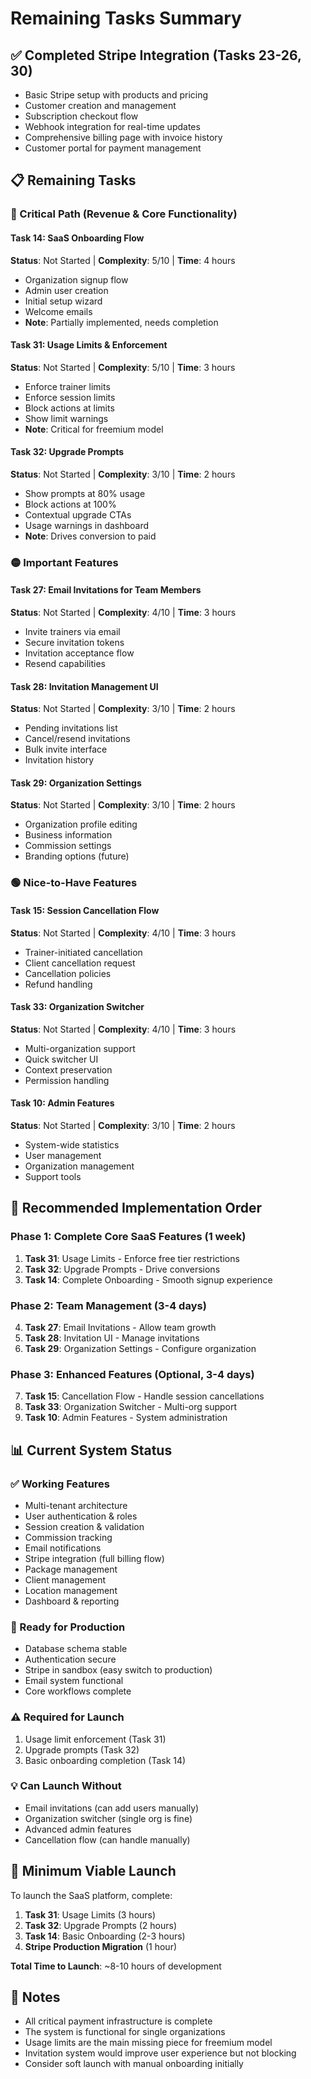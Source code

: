# Remaining Tasks Summary

## ✅ Completed Stripe Integration (Tasks 23-26, 30)
- Basic Stripe setup with products and pricing
- Customer creation and management
- Subscription checkout flow
- Webhook integration for real-time updates
- Comprehensive billing page with invoice history
- Customer portal for payment management

## 📋 Remaining Tasks

### 🔴 Critical Path (Revenue & Core Functionality)

#### Task 14: SaaS Onboarding Flow
**Status**: Not Started | **Complexity**: 5/10 | **Time**: 4 hours
- Organization signup flow
- Admin user creation
- Initial setup wizard
- Welcome emails
- **Note**: Partially implemented, needs completion

#### Task 31: Usage Limits & Enforcement
**Status**: Not Started | **Complexity**: 5/10 | **Time**: 3 hours
- Enforce trainer limits
- Enforce session limits
- Block actions at limits
- Show limit warnings
- **Note**: Critical for freemium model

#### Task 32: Upgrade Prompts
**Status**: Not Started | **Complexity**: 3/10 | **Time**: 2 hours
- Show prompts at 80% usage
- Block actions at 100%
- Contextual upgrade CTAs
- Usage warnings in dashboard
- **Note**: Drives conversion to paid

### 🟡 Important Features

#### Task 27: Email Invitations for Team Members
**Status**: Not Started | **Complexity**: 4/10 | **Time**: 3 hours
- Invite trainers via email
- Secure invitation tokens
- Invitation acceptance flow
- Resend capabilities

#### Task 28: Invitation Management UI
**Status**: Not Started | **Complexity**: 3/10 | **Time**: 2 hours
- Pending invitations list
- Cancel/resend invitations
- Bulk invite interface
- Invitation history

#### Task 29: Organization Settings
**Status**: Not Started | **Complexity**: 3/10 | **Time**: 2 hours
- Organization profile editing
- Business information
- Commission settings
- Branding options (future)

### 🟢 Nice-to-Have Features

#### Task 15: Session Cancellation Flow
**Status**: Not Started | **Complexity**: 4/10 | **Time**: 3 hours
- Trainer-initiated cancellation
- Client cancellation request
- Cancellation policies
- Refund handling

#### Task 33: Organization Switcher
**Status**: Not Started | **Complexity**: 4/10 | **Time**: 3 hours
- Multi-organization support
- Quick switcher UI
- Context preservation
- Permission handling

#### Task 10: Admin Features
**Status**: Not Started | **Complexity**: 3/10 | **Time**: 2 hours
- System-wide statistics
- User management
- Organization management
- Support tools

## 🎯 Recommended Implementation Order

### Phase 1: Complete Core SaaS Features (1 week)
1. **Task 31**: Usage Limits - Enforce free tier restrictions
2. **Task 32**: Upgrade Prompts - Drive conversions
3. **Task 14**: Complete Onboarding - Smooth signup experience

### Phase 2: Team Management (3-4 days)
4. **Task 27**: Email Invitations - Allow team growth
5. **Task 28**: Invitation UI - Manage invitations
6. **Task 29**: Organization Settings - Configure organization

### Phase 3: Enhanced Features (Optional, 3-4 days)
7. **Task 15**: Cancellation Flow - Handle session cancellations
8. **Task 33**: Organization Switcher - Multi-org support
9. **Task 10**: Admin Features - System administration

## 📊 Current System Status

### ✅ Working Features
- Multi-tenant architecture
- User authentication & roles
- Session creation & validation
- Commission tracking
- Email notifications
- Stripe integration (full billing flow)
- Package management
- Client management
- Location management
- Dashboard & reporting

### 🔄 Ready for Production
- Database schema stable
- Authentication secure
- Stripe in sandbox (easy switch to production)
- Email system functional
- Core workflows complete

### ⚠️ Required for Launch
1. Usage limit enforcement (Task 31)
2. Upgrade prompts (Task 32)
3. Basic onboarding completion (Task 14)

### 💡 Can Launch Without
- Email invitations (can add users manually)
- Organization switcher (single org is fine)
- Advanced admin features
- Cancellation flow (can handle manually)

## 🚀 Minimum Viable Launch

To launch the SaaS platform, complete:
1. **Task 31**: Usage Limits (3 hours)
2. **Task 32**: Upgrade Prompts (2 hours)
3. **Task 14**: Basic Onboarding (2-3 hours)
4. **Stripe Production Migration** (1 hour)

**Total Time to Launch**: ~8-10 hours of development

## 📝 Notes

- All critical payment infrastructure is complete
- The system is functional for single organizations
- Usage limits are the main missing piece for freemium model
- Invitation system would improve user experience but not blocking
- Consider soft launch with manual onboarding initially
